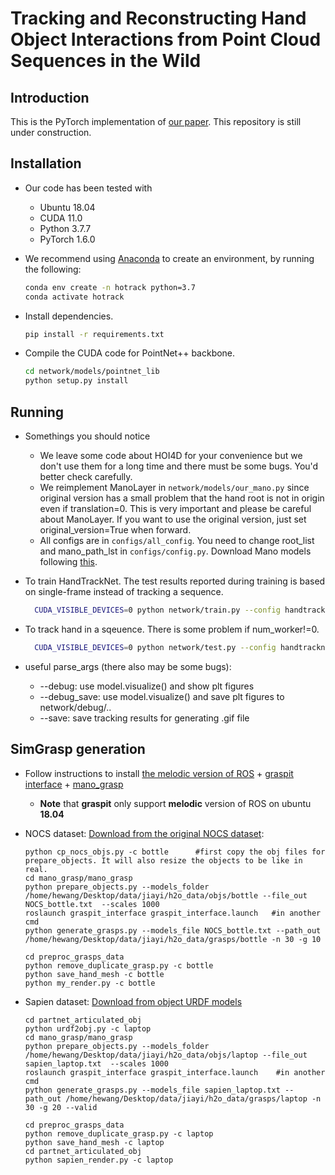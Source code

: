 # Tracking and Reconstructing Hand Object Interactions from Point Cloud Sequences in the Wild

## Introduction

This is the PyTorch implementation of [our paper](https://arxiv.org/abs/2209.12009). This repository is still under construction.


## Installation

+ Our code has been tested with
  + Ubuntu 18.04
  + CUDA 11.0
  + Python 3.7.7
  + PyTorch 1.6.0

+ We recommend using [Anaconda](https://www.anaconda.com/) to create an environment, by running the following:

  ```bash
  conda env create -n hotrack python=3.7
  conda activate hotrack
  ```

+ Install dependencies.

  ```bash
  pip install -r requirements.txt
  ```

+ Compile the CUDA code for PointNet++ backbone.

  ```bash
  cd network/models/pointnet_lib
  python setup.py install
  ```


## Running
+ Somethings you should notice
  + We leave some code about HOI4D for your convenience but we don't use them for a long time and there must be some bugs. You'd better check carefully.
  + We reimplement ManoLayer in `network/models/our_mano.py` since original version has a small problem that the hand root is not in origin even if translation=0. This is very important and please be careful about ManoLayer. If you want to use the original version, just set original_version=True when forward.
  + All configs are in `configs/all_config`. You need to change root_list and mano_path_lst in `configs/config.py`. Download Mano models following [this](https://github.com/hassony2/manopth).
  
+ To train HandTrackNet. The test results reported during training is based on single-frame instead of tracking a sequence.
  ```bash
    CUDA_VISIBLE_DEVICES=0 python network/train.py --config handtracknet_train_SimGrasp.yml
  ```

+ To track hand in a sqeuence. There is some problem if num_worker!=0.
  ```bash
    CUDA_VISIBLE_DEVICES=0 python network/test.py --config handtracknet_test_HO3D.yml --num_worker 0
  ```

+ useful parse_args (there also may be some bugs): 
  + --debug: use model.visualize() and show plt figures
  + --debug_save: use model.visualize() and save plt figures to network/debug/..
  + --save:  save tracking results for generating .gif file



## SimGrasp generation
+ Follow instructions to install [the melodic version of ROS](http://wiki.ros.org/melodic/Installation) + [graspit interface](https://github.com/graspit-simulator/graspit_interface) + [mano_grasp](https://github.com/lwohlhart/mano_grasp)
  + **Note** that **graspit** only support **melodic** version of ROS on ubuntu **18.04**

+ NOCS dataset: [Download from the original NOCS dataset](https://github.com/hughw19/NOCS_CVPR2019#datasets): 

  ```
  python cp_nocs_objs.py -c bottle      #first copy the obj files for prepare_objects. It will also resize the objects to be like in real.
  cd mano_grasp/mano_grasp
  python prepare_objects.py --models_folder /home/hewang/Desktop/data/jiayi/h2o_data/objs/bottle --file_out NOCS_bottle.txt  --scales 1000
  roslaunch graspit_interface graspit_interface.launch   #in another cmd
  python generate_grasps.py --models_file NOCS_bottle.txt --path_out /home/hewang/Desktop/data/jiayi/h2o_data/grasps/bottle -n 30 -g 10
  
  cd preproc_grasps_data
  python remove_duplicate_grasp.py -c bottle
  python save_hand_mesh -c bottle
  python my_render.py -c bottle
  ```
  
+ Sapien dataset: [Download from object URDF models](http://download.cs.stanford.edu/orion/captra/sapien_urdf.tar)

  ```
  cd partnet_articulated_obj
  python urdf2obj.py -c laptop
  cd mano_grasp/mano_grasp
  python prepare_objects.py --models_folder /home/hewang/Desktop/data/jiayi/h2o_data/objs/laptop --file_out sapien_laptop.txt  --scales 1000
  roslaunch graspit_interface graspit_interface.launch    #in another cmd
  python generate_grasps.py --models_file sapien_laptop.txt --path_out /home/hewang/Desktop/data/jiayi/h2o_data/grasps/laptop -n 30 -g 20 --valid
  
  cd preproc_grasps_data
  python remove_duplicate_grasp.py -c laptop
  python save_hand_mesh -c laptop
  cd partnet_articulated_obj
  python sapien_render.py -c laptop
  ```



